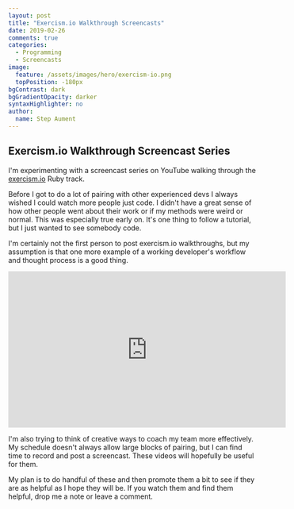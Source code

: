 ```yaml
---
layout: post
title: "Exercism.io Walkthrough Screencasts"
date: 2019-02-26
comments: true
categories:
  - Programming
  - Screencasts
image:
  feature: /assets/images/hero/exercism-io.png
  topPosition: -180px
bgContrast: dark
bgGradientOpacity: darker
syntaxHighlighter: no
author:
  name: Step Aument
---
```


## Exercism.io Walkthrough Screencast Series

I'm experimenting with a screencast series on YouTube walking through the [exercism.io](https://exercism.io) Ruby track.

Before I got to do a lot of pairing with other experienced devs I always wished I could watch more people just code. I didn't have a great sense of how other people went about their work or if my methods were weird or normal. This was especially true early on. It's one thing to follow a tutorial, but I just wanted to see somebody code.

I'm certainly not the first person to post exercism.io walkthroughs, but my assumption is that one more example of a working developer's workflow and thought process is a good thing.

<iframe width="560" height="315" src="https://www.youtube.com/embed/videoseries?list=PLJQ6Wm449IcFAoewLSqKYyVn3ODsrcrMj" frameborder="0" allow="accelerometer; autoplay; encrypted-media; gyroscope; picture-in-picture" allowfullscreen></iframe>

I'm also trying to think of creative ways to coach my team more effectively. My schedule doesn't always allow large blocks of pairing, but I can find time to record and post a screencast. These videos will hopefully be useful for them.

My plan is to do handful of these and then promote them a bit to see if they are as helpful as I hope they will be. If you watch them and find them helpful, drop me a note or leave a comment.
